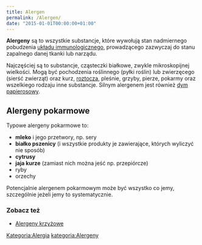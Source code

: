 ```yaml
---
title: Alergen
permalink: /Alergen/
date: "2015-01-01T00:00:00+01:00"
---
```


**Alergeny** są to wszystkie substancje, które wywołują stan nadmiernego pobudzenia [układu immunologicznego](/atopedia/Układ_immunologiczny "wikilink"), prowadzącego zazwyczaj do stanu zapalnego danej tkanki lub narządu.

Najczęściej są to substancje, cząsteczki białkowe, zwykle mikroskopijnej wielkości. Mogą być pochodzenia roślinnego (pyłki roślin) lub zwierzęcego (sierść zwierząt) oraz kurz, [roztocza](/atopedia/Roztocze_kurzu_domowego "wikilink"), pleśnie, grzyby, pierze, pokarmy oraz wszelkiego rodzaju inne substancje. Silnym alergenem jest również [dym papierosowy](/atopedia/Papierosy "wikilink").

Alergeny pokarmowe
------------------

Typowe alergeny pokarmowe to:

-   **mleko** i jego przetwory, np. sery
-   **białko pszenicy** (i wszystkie produkty je zawierające, których wyliczyć nie sposób)
-   **cytrusy**
-   **jaja kurze** (zamiast nich można jeść np. przepiórcze)
-   ryby
-   orzechy

Potencjalnie alergenem pokarmowym może być wszystko co jemy, szczególnie jeżeli jemy to systematycznie.

### Zobacz też

-   [Alergeny krzyżowe](/atopedia/Alergeny_krzyżowe "wikilink")

[Kategoria:Alergia](/atopedia/Kategoria:Alergia "wikilink") [kategoria:Alergeny](/atopedia/kategoria:Alergeny "wikilink")